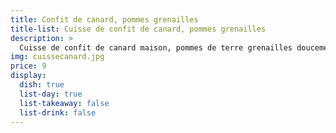 ```yaml
---
title: Confit de canard, pommes grenailles
title-list: Cuisse de confit de canard, pommes grenailles
description: >
  Cuisse de confit de canard maison, pommes de terre grenailles doucement rôties.
img: cuissecanard.jpg
price: 9
display:
  dish: true
  list-day: true
  list-takeaway: false
  list-drink: false
---
```

